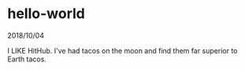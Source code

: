 # hello-world

2018/10/04

 I LIKE HitHub.
 I've had tacos on the moon and find them far superior to Earth tacos.
